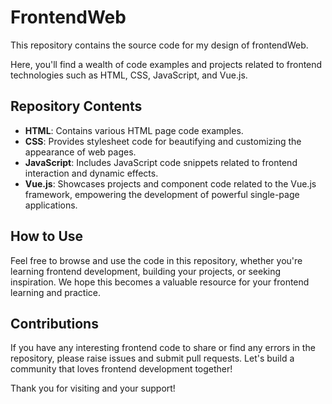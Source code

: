 # FrontendWeb
This repository contains the source code for my design of frontendWeb.

Here, you'll find a wealth of code examples and projects related to frontend technologies such as HTML, CSS, JavaScript, and Vue.js.

## Repository Contents

- **HTML**: Contains various HTML page code examples.
- **CSS**: Provides stylesheet code for beautifying and customizing the appearance of web pages.
- **JavaScript**: Includes JavaScript code snippets related to frontend interaction and dynamic effects.
- **Vue.js**: Showcases projects and component code related to the Vue.js framework, empowering the development of powerful single-page applications.

## How to Use

Feel free to browse and use the code in this repository, whether you're learning frontend development, building your projects, or seeking inspiration. We hope this becomes a valuable resource for your frontend learning and practice.

## Contributions

If you have any interesting frontend code to share or find any errors in the repository, please raise issues and submit pull requests. Let's build a community that loves frontend development together!

Thank you for visiting and your support!
